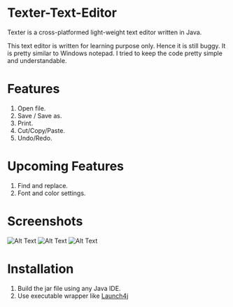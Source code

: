 # Texter-Text-Editor
Texter is a cross-platformed light-weight text editor written in Java. 

This text editor is written for learning purpose only. Hence it is still buggy. It is pretty similar to Windows notepad. I tried to keep the code pretty simple and understandable.

# Features
1) Open file.
2) Save / Save as.
3) Print.
4) Cut/Copy/Paste.
5) Undo/Redo.

# Upcoming Features
1) Find and replace.
2) Font and color settings.

# Screenshots
![Alt Text](Screenshot(112).png)
![Alt Text](screenshots/Screenshot(114).png)
![Alt Text](screenshots/Screenshot(115).png)

# Installation
1) Build the jar file using any Java IDE.
2) Use executable wrapper like <a target="_Blank" href="http://launch4j.sourceforge.net/">Launch4j</a>
